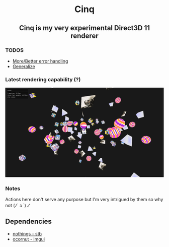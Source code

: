 <div align="center">
<h1>
    Cinq
    <h2>
        Cinq is my very experimental Direct3D 11 renderer 
    </h2>
</h1> 
</div>

### TODOS
- [More/Better error handling](src/Ayanami.cpp#L6)
- [Generalize](src/Geometry/Plane.hpp#L77)

### Latest rendering capability (?)
<img src="res/readme/render.png" width="540">

### Notes
Actions here don't serve any purpose but I'm very intrigued by them so why not (ﾉ´ з `)ノ

## Dependencies
- [nothings - stb](https://github.com/nothings/stb)
- [ocornut - imgui](https://github.com/ocornut/imgui)
